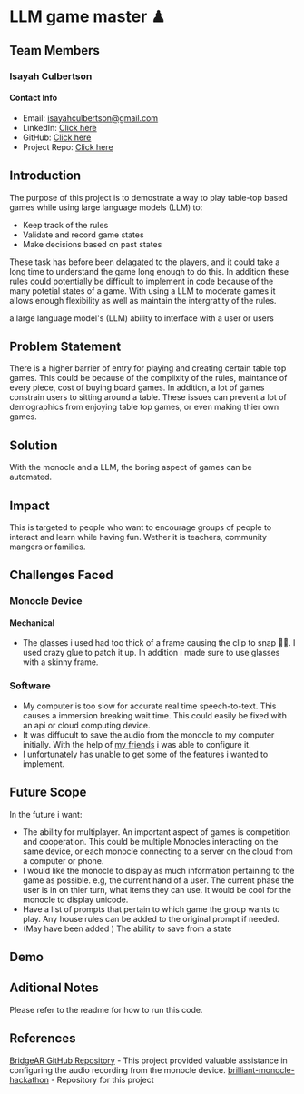 # LLM game master ♟

## Team Members

### Isayah Culbertson

#### Contact Info

- Email: [isayahculbertson@gmail.com](mailto:isayahculbertson@gmail.com)
- LinkedIn: [Click here](https://www.linkedin.com/in/isayahc/)
- GitHub: [Click here](https://github.com/isayahc)
- Project Repo: [Click here](https://github.com/isayahc/brilliant-monocle-hackathon)

## Introduction

The purpose of this project is to demostrate a way to play table-top based games while using large language models (LLM) to:

- Keep track of the rules
- Validate and record game states
- Make decisions based on past states

These task has before been delagated to the players, and it could take a long time to understand the game long enough to do this. In addition these rules could potentially be difficult to implement in code because of the many potetial states of a game. With using a LLM to moderate games it allows enough flexibility as well as maintain the intergratity of the rules.

a large language model's (LLM) ability to interface with a user or users

## Problem Statement

There is a higher barrier of entry for playing and creating certain table top games. This could be because of the complixity of the rules, maintance of every piece, cost of buying board games. In addition, a lot of games constrain users to sitting around a table. These issues can prevent a lot of demographics from enjoying table top games, or even making thier own games.

## Solution

With the monocle and a LLM, the boring aspect of games can be automated.

## Impact

This is targeted to people who want to encourage groups of people to interact and learn while having fun. Wether it is teachers, community mangers or families.

## Challenges Faced

### Monocle Device

#### Mechanical

- The glasses i used had too thick of a frame causing the clip to snap 🤦‍♂️. I used crazy glue to patch it up. In addition i made sure to use glasses with a skinny frame.

### Software

- My computer is too slow for accurate real time speech-to-text. This causes a immersion breaking wait time. This could easily be fixed with an api or cloud computing device.
- It was diffucult to save the audio from the monocle to my computer initially. With the help of [my friends](https://github.com/alinayu03/BridgeAR/blob/main/networking/main.py) i was able to configure it.
- I unfortunately has unable to get some of the features i wanted to implement.

## Future Scope

In the future i want:

- The ability for multiplayer. An important aspect of games is competition and cooperation. This could be multiple Monocles interacting on the same device, or each monocle connecting to a server on the cloud from a computer or phone.
- I would like the monocle to display as much information pertaining to the game as possible. e.g, the current hand of a user. The current phase the user is in on thier turn, what items they can use. It would be cool for the monocle to display unicode.
- Have a list of prompts that pertain to which game the group wants to play. Any house rules can be added to the original prompt if needed.
- (May have been added ) The ability to save from a state
## Demo

## Aditional Notes

Please refer to the readme for how to run this code.

## References

[BridgeAR GitHub Repository](https://github.com/alinayu03/BridgeAR) - This project provided valuable assistance in configuring the audio recording from the monocle device.
[brilliant-monocle-hackathon](https://github.com/isayahc/brilliant-monocle-hackathon) - Repository for this project
